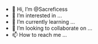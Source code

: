 - 👋 Hi, I’m @Sacreficess
- 👀 I’m interested in ...
- 🌱 I’m currently learning ...
- 💞️ I’m looking to collaborate on ...
- 📫 How to reach me ...

<!---
Sacreficess/Sacreficess is a ✨ special ✨ repository because its `README.md` (this file) appears on your GitHub profile.
You can click the Preview link to take a look at your changes.
--->
